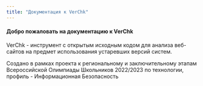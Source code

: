 ```yaml
---
title: "Документация к VerChk"
---
```


#### Добро пожаловать на документацию к VerChk

VerChk - инструмент с открытым исходным кодом для анализа веб-сайтов на предмет использования устаревших версий систем.

Создано в рамках проекта к региональному и заключительному этапам Всероссийской Олимпиады Школьников 2022/2023 по технологии, профиль - Информационная Безопасность
